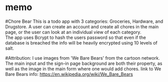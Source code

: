 # memo 
#Chore Bear
This is a todo app with 3 categories: Groceries, Hardware, and Drugstore. A user can create an account and create all chores in the main page, or the user can look at an individual view of each category.  
The app uses Bcrypt to hash the users password so that even if the database is breached the info will be heavily encrypted using 10 levels of salt.

#Attribution:
I use images from 'We Bare Bears' from the cartoon network. The main input and the sign-in page background are both their property, as well as the image in the main form where one would add chores.
link to We Bare Bears info: https://en.wikipedia.org/wiki/We_Bare_Bears

